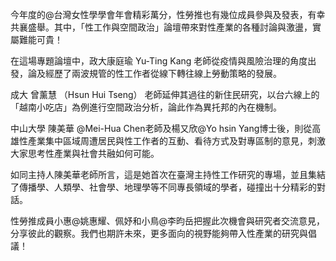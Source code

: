 ---
---
今年度的@台灣女性學學會年會精彩萬分，性勞推也有幾位成員參與及發表，有幸共襄盛舉。其中，「性工作與空間政治」論壇帶來對性產業的各種討論與激盪，實屬難能可貴！

在這場專題論壇中，政大康庭瑜 Yu-Ting Kang  老師從疫情與風險治理的角度出發，論及經歷了兩波規管的性工作者從線下轉往線上勞動策略的發展。

成大 曾薰慧 （Hsun Hui Tseng） 老師延伸其過往的新住民研究，以台六線上的「越南小吃店」為例進行空間政治分析，論此作為異托邦的內在機制。

中山大學 陳美華 @Mei-Hua Chen老師及楊又欣@Yo hsin Yang博士後，則從高雄性產業集中區域周遭居民與性工作者的互動、看待方式及對專區制的意見，刺激大家思考性產業與社會共融如何可能。

如同主持人陳美華老師所言，這是她首次在臺灣主持性工作研究的專場，並且集結了傳播學、人類學、社會學、地理學等不同專長領域的學者，碰撞出十分精彩的對話。

性勞推成員小惠@姚惠耀、佩妤和小鳥@李昀岳把握此次機會與研究者交流意見，分享彼此的觀察。我們也期許未來，更多面向的視野能夠帶入性產業的研究與倡議！